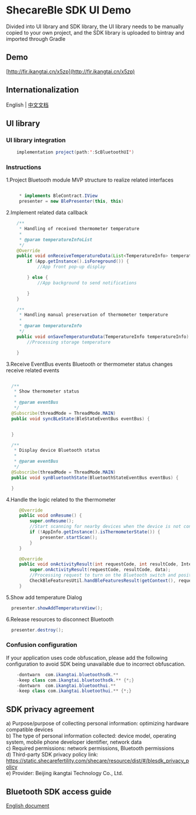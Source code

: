 # ShecareBle SDK UI Demo
Divided into UI library and SDK library, the UI library needs to be manually copied to your own project, and the SDK library is uploaded to bintray and imported through Gradle
## Demo
[http://fir.ikangtai.cn/x5zp](http://fir.ikangtai.cn/x5zp)

## Internationalization
English | [中文文档](README_zh.md)

## UI library
### UI library integration
   ```java
       implementation project(path:':ScBluetoothUI')
   ```
### Instructions
  1.Project Bluetooth module MVP structure to realize related interfaces
  ```java

       * implements BleContract.IView
       presenter = new BlePresenter(this, this)
  ```
  2.Implement related data callback
  ```java
      /**
       * Handling of received thermometer temperature
       *
       * @param temperatureInfoList
       */
      @Override
      public void onReceiveTemperatureData(List<TemperatureInfo> temperatureInfoList) {
          if (App.getInstance().isForeground()) {
              //App front pop-up display

          } else {
              //App background to send notifications

          }
      }

      /**
       * Handling manual preservation of thermometer temperature
       *
       * @param temperatureInfo
       */
      public void onSaveTemperatureData(TemperatureInfo temperatureInfo) {
          //Processing storage temperature

      }
  ```
  3.Receive EventBus events
  Bluetooth or thermometer status changes receive related events
   ```java

     /**
      * Show thermometer status
      *
      * @param eventBus
      */
     @Subscribe(threadMode = ThreadMode.MAIN)
     public void syncBLeState(BleStateEventBus eventBus) {


     }

     /**
      * Display device Bluetooth status
      *
      * @param eventBus
      */
     @Subscribe(threadMode = ThreadMode.MAIN)
     public void synBluetoothState(BluetoothStateEventBus eventBus) {

     }
   ```
  4.Handle the logic related to the thermometer
   ```java
        @Override
        public void onResume() {
            super.onResume();
            //Start scanning for nearby devices when the device is not connected
            if (!AppInfo.getInstance().isThermometerState()) {
                presenter.startScan();
            }
        }

        @Override
        public void onActivityResult(int requestCode, int resultCode, Intent data) {
            super.onActivityResult(requestCode, resultCode, data);
            //Processing request to turn on the Bluetooth switch and positioning switch results
            CheckBleFeaturesUtil.handBleFeaturesResult(getContext(), requestCode, resultCode);
        }
   ```
  5.Show add temperature Dialog
  ```java
    presenter.showAddTemperatureView();
  ```

  6.Release resources to disconnect Bluetooth
  ```java
    presenter.destroy();
  ```
### Confusion configuration
If your application uses code obfuscation, please add the following configuration to avoid SDK being unavailable due to incorrect obfuscation.
```java
    -dontwarn  com.ikangtai.bluetoothsdk.**
    -keep class com.ikangtai.bluetoothsdk.** {*;}
    -dontwarn  com.ikangtai.bluetoothui.**
    -keep class com.ikangtai.bluetoothui.** {*;}
```
  
## SDK privacy agreement
a) Purpose/purpose of collecting personal information: optimizing hardware compatible devices<br/>
b) The type of personal information collected: device model, operating system, mobile phone developer identifier, network data<br/>
c) Required permissions: network permissions, Bluetooth permissions<br/>
d) Third-party SDK privacy policy link: https://static.shecarefertility.com/shecare/resource/dist/#/blesdk_privacy_policy<br/>
e) Provider: Beijing ikangtai Technology Co., Ltd.<br/>

## Bluetooth SDK access guide
[English document](https://github.com/iKangtai/ScBluetoothSdkDemo_Android/blob/master/README.md)